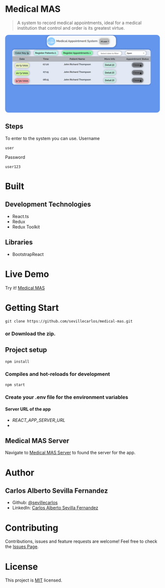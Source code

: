 # Medical MAS
> A system to record medical appointments, ideal for a medical institution that control and order is its greatest virtue.

![Medical MAS!](/assets/images/mas-image.png "Medical MAS")

## Steps
To enter to the system you can use.
Username
```
user
```
Password
```
user123
```
# Built
## Development Technologies
- React.ts 
- Redux
- Redux Toolkit
## Libraries
- BootstrapReact
# Live Demo
Try it! [Medical MAS](https://medical-mas.netlify.app/)

# Getting Start
```
git clone https://github.com/sevillecarlos/medical-mas.git
```
### or Download the zip.
## Project setup
```
npm install
```
### Compiles and hot-reloads for development
```
npm start
```
### Create your .env file for the environment variables
#### Server URL of the app
* *REACT_APP_SERVER_URL*
* 
## Medical MAS Server
Navigate to [Medical MAS Server](https://github.com/sevillecarlos/medical-mas-server) to found the server for the app.


# Author
## Carlos Alberto Sevilla Fernandez
* Github: [@sevillecarlos](https://github.com/sevillecarlos)
* LinkedIn: [Carlos Alberto Sevilla Fernandez](https://github.com/sevillecarlos)

# Contributing
Contributions, issues and feature requests are welcome!
Feel free to check the [Issues Page](https://github.com/sevillecarlos/medical-mas/issues).

# License
This project is [MIT](https://opensource.org/licenses/MIT) licensed.



